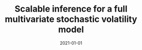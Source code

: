 ---
title: "Scalable inference for a full multivariate stochastic volatility model"
date: 2021-01-01
publishDate: 2021-09-15T18:32:18.117116Z
authors: ["Petros Dellaportas", "Michalis Titsias", "Katerina Petrova", "Anastasios Plataniotis" ]
publication_types: ["2"]
abstract: ""
featured: true
publication: "*Journal of Econometrics*"
---